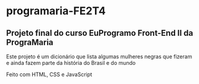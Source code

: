 ﻿# programaria-FE2T4
## Projeto final do curso EuProgramo Front-End II da PrograMaria

Este projeto é um dicionário que lista algumas mulheres negras que fizeram e ainda fazem parte da história do Brasil e do mundo

Feito com HTML, CSS e JavaScript
